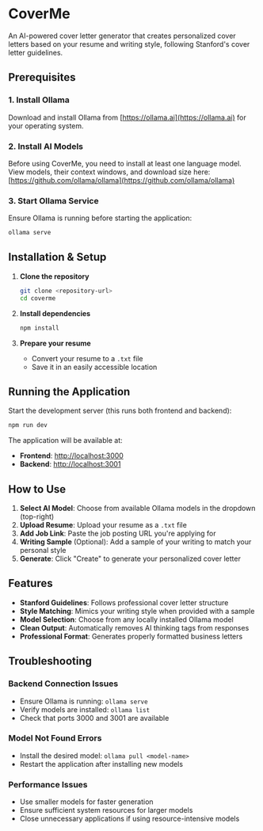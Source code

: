 # CoverMe

An AI-powered cover letter generator that creates personalized cover letters based on your resume and writing style, following Stanford's cover letter guidelines.

## Prerequisites

### 1. Install Ollama
Download and install Ollama from [https://ollama.ai](https://ollama.ai) for your operating system.

### 2. Install AI Models
Before using CoverMe, you need to install at least one language model. View models, their context windows, and download size here: [https://github.com/ollama/ollama](https://github.com/ollama/ollama)

### 3. Start Ollama Service
Ensure Ollama is running before starting the application:

```bash
ollama serve
```

## Installation & Setup

1. **Clone the repository**
   ```bash
   git clone <repository-url>
   cd coverme
   ```

2. **Install dependencies**
   ```bash
   npm install
   ```

3. **Prepare your resume**
   - Convert your resume to a `.txt` file
   - Save it in an easily accessible location

## Running the Application

Start the development server (this runs both frontend and backend):

```bash
npm run dev
```

The application will be available at:
- **Frontend**: [http://localhost:3000](http://localhost:3000)
- **Backend**: [http://localhost:3001](http://localhost:3001)

## How to Use

1. **Select AI Model**: Choose from available Ollama models in the dropdown (top-right)
2. **Upload Resume**: Upload your resume as a `.txt` file
3. **Add Job Link**: Paste the job posting URL you're applying for
4. **Writing Sample** (Optional): Add a sample of your writing to match your personal style
5. **Generate**: Click "Create" to generate your personalized cover letter

## Features

- **Stanford Guidelines**: Follows professional cover letter structure
- **Style Matching**: Mimics your writing style when provided with a sample
- **Model Selection**: Choose from any locally installed Ollama model
- **Clean Output**: Automatically removes AI thinking tags from responses
- **Professional Format**: Generates properly formatted business letters

## Troubleshooting

### Backend Connection Issues
- Ensure Ollama is running: `ollama serve`
- Verify models are installed: `ollama list`
- Check that ports 3000 and 3001 are available

### Model Not Found Errors
- Install the desired model: `ollama pull <model-name>`
- Restart the application after installing new models

### Performance Issues
- Use smaller models for faster generation
- Ensure sufficient system resources for larger models
- Close unnecessary applications if using resource-intensive models
